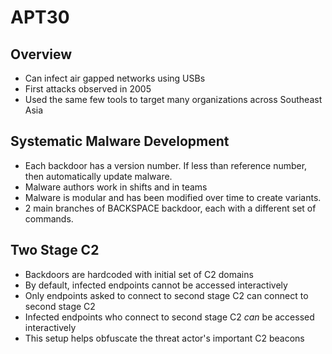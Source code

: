 # APT30

## Overview

- Can infect air gapped networks using USBs
- First attacks observed in 2005
- Used the same few tools to target many organizations across Southeast Asia

## Systematic Malware Development

- Each backdoor has a version number. If less than reference number, then automatically update malware.
- Malware authors work in shifts and in teams
- Malware is modular and has been modified over time to create variants.
- 2 main branches of BACKSPACE backdoor, each with a different set of commands.

## Two Stage C2

- Backdoors are hardcoded with initial set of C2 domains
- By default, infected endpoints cannot be accessed interactively
- Only endpoints asked to connect to second stage C2 can connect to second stage C2
- Infected endpoints who connect to second stage C2 _can_ be accessed interactively
- This setup helps obfuscate the threat actor's important C2 beacons
